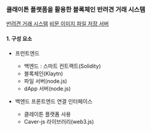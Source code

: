 ### 클래이튼 플랫폼을 활용한 블록체인 반려견 거래 시스템 ###

[반려견 거래 시스템](https://github.com/zzqyu/KlaytnPetTrade/tree/master/dog-system)
[비문 이미지 파일 저장 서버](https://github.com/zzqyu/KlaytnPetTrade/tree/master/file-upload-master-test)

#### 1. 구성 요소
* 프런트엔드
  * 백엔드 : 스마트 컨트랙트(Solidity)
  * 블록체인(Klaytn)
  * 파일 서버(node.js)
  * dApp 서버(node.js)

* 백엔드 프론트엔드 연결 인터페이스
  * 클레이튼 플랫폼 사용
  * Caver-js 라이브러리(web3.js)
